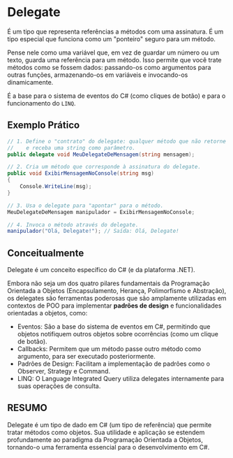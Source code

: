 # Delegate

É um tipo que representa referências a métodos com uma assinatura.
É um tipo especial que funciona como um "ponteiro" seguro para um método.

Pense nele como uma variável que, em vez de guardar um número ou um texto, guarda uma referência para um método. Isso permite que você trate métodos como se fossem dados: passando-os como argumentos para outras funções, armazenando-os em variáveis e invocando-os dinamicamente.

É a base para o sistema de eventos do C# (como cliques de botão) e para o funcionamento do `LINQ`.

## Exemplo Prático

```csharp
// 1. Define o "contrato" do delegate: qualquer método que não retorne nada (void)
//    e receba uma string como parâmetro.
public delegate void MeuDelegateDeMensagem(string mensagem);

// 2. Cria um método que corresponde à assinatura do delegate.
public void ExibirMensagemNoConsole(string msg)
{
    Console.WriteLine(msg);
}

// 3. Usa o delegate para "apontar" para o método.
MeuDelegateDeMensagem manipulador = ExibirMensagemNoConsole;

// 4. Invoca o método através do delegate.
manipulador("Olá, Delegate!"); // Saída: Olá, Delegate!
```

## Conceitualmente

Delegate é um conceito específico do C# (e da plataforma .NET).

Embora não seja um dos quatro pilares fundamentais da Programação Orientada a Objetos (Encapsulamento, Herança, Polimorfismo e Abstração), os delegates são ferramentas poderosas que são amplamente utilizadas em contextos de POO para implementar **padrões de design** e funcionalidades orientadas a objetos, como:

- Eventos: São a base do sistema de eventos em C#, permitindo que objetos notifiquem outros objetos sobre ocorrências (como um clique de botão).
- Callbacks: Permitem que um método passe outro método como argumento, para ser executado posteriormente.
- Padrões de Design: Facilitam a implementação de padrões como o Observer, Strategy e Command.
- LINQ: O Language Integrated Query utiliza delegates internamente para suas operações de consulta.

## RESUMO

Delegate é um tipo de dado em C# (um tipo de referência) que permite tratar métodos como objetos. Sua utilidade e aplicação se estendem profundamente ao paradigma da Programação Orientada a Objetos, tornando-o uma ferramenta essencial para o desenvolvimento em C#.
